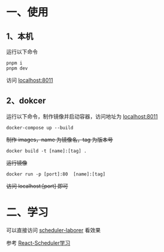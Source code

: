 # 一、使用

## 1、本机

运行以下命令

```
pnpm i
pnpm dev
```

访问 [localhost:8011](localhost:8011)

## 2、dokcer

运行以下命令，制作镜像并启动容器，访问地址为 [localhost:8011](localhost:8011)

```
docker-compose up --build
```



~~制作 images，name 为镜像名，tag 为版本号~~

```
docker build -t [name]:[tag] .
```

~~运行镜像~~

```
docker run -p [port]:80  [name]:[tag]
```

~~访问 localhost:[port] 即可~~


# 二、学习
可以直接访问 [scheduler-laborer](https://brotaone.github.io/scheduler-laborer/) 看效果

参考 [React-Scheduler学习](./React-Scheduler学习.md)
